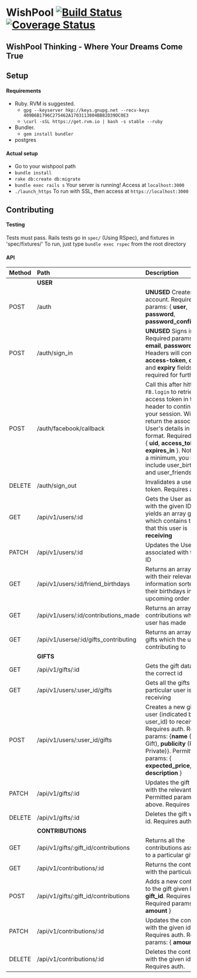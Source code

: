 # WishPool [![Build Status](https://travis-ci.org/wishpool-3216/wishpool-backend.svg?branch=master)](https://travis-ci.org/wishpool-3216/wishpool-backend) [![Coverage Status](https://coveralls.io/repos/github/wishpool-3216/wishpool-backend/badge.svg?branch=master)](https://coveralls.io/github/wishpool-3216/wishpool-backend?branch=master)

## WishPool Thinking - Where Your Dreams Come True

## Setup
#### Requirements
* Ruby. RVM is suggested.
  * `gpg --keyserver hkp://keys.gnupg.net --recv-keys 409B6B1796C275462A1703113804BB82D39DC0E3`
  * `\curl -sSL https://get.rvm.io | bash -s stable --ruby`
* Bundler.
  * `gem install bundler`
* postgres

#### Actual setup
* Go to your wishpool path
* `bundle install`
* `rake db:create db:migrate`
* `bundle exec rails s` Your server is running! Access at `localhost:3000`
* `./launch_https` To run with SSL, then access at `https://localhost:3000`

## Contributing

#### Testing
Tests must pass. Rails tests go in `spec/` (Using RSpec), and fixtures in 'spec/fixtures/'
To run, just type `bundle exec rspec` from the root directory

#### API

| Method | Path | Description |
| :-- | :-- | :-- |
|  | **USER** |  |
| POST | /auth | **UNUSED** Creates a new account. Required params: { **user**, **password**, **password_confirmation**} |
| POST | /auth/sign_in | **UNUSED** Signs in a user. Required params: { **email**, **password** }. Headers will contain **access-token**, **client** and **expiry** fields required for further use |
| POST | /auth/facebook/callback | Call this after hitting `FB.login` to retrieve access token in the header to continue with your session. Will also return the associated User's details in JSON format. Required params: { **uid**, **access_token**, **expires\_in** }. Note that a a minimum, you **must** include user\_birthday and user\_friends scopes |
| DELETE | /auth/sign_out | Invalidates a user's token. Requires auth. |
| GET | /api/v1/users/:id | Gets the User associated with the given ID. Also yields an array gifts which contains the gifts that this user is **receiving** |
| PATCH | /api/v1/users/:id | Updates the User associated with the given ID |
| GET | /api/v1/users/:id/friend_birthdays | Returns an array of users with their relevant information sorted by their birthdays in upcoming order |
| GET | /api/v1/users/:id/contributions_made | Returns an array of the contributions which the user has made |
| GET | /api/v1/userse/:id/gifts_contributing | Returns an array of the gifts which the user is contributing to |
||**GIFTS**||
| GET | /api/v1/gifts/:id | Gets the gift data with the correct id |
| GET | /api/v1/users/:user_id/gifts | Gets all the gifts that a particular user is receiving |
| POST | /api/v1/users/:user_id/gifts | Creates a new gift for user (indicated by user\_id) to receive. Requires auth. Required params: {**name** (Name of Gift), **publicity** (Public / Private)}. Permitted params: { **expected\_price**, **expiry**, **description** } |
| PATCH | /api/v1/gifts/:id | Updates the gift data with the relevant id. Permitted params: see above. Requires auth. |
| DELETE | /api/v1/gifts/:id | Deletes the gift with the id. Requires auth. |
||**CONTRIBUTIONS**||
| GET | /api/v1/gifts/:gift_id/contributions | Returns all the contributions associated to a particular gift |
| GET | /api/v1/contributions/:id | Returns the contribution with the particular id |
| POST | /api/v1/gifts/:gift_id/contributions | Adds a new contribution to the gift given by **gift\_id**. Requires auth. Required params: { **amount** } |
| PATCH | /api/v1/contributions/:id | Updates the contribution with the given id. Requires auth. Required params: { **amount** } |
| DELETE | /api/v1/contributions/:id | Deletes the contribution with the given id. Requires auth. |
